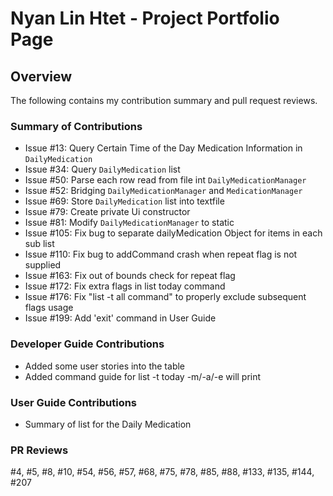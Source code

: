 # Nyan Lin Htet - Project Portfolio Page

## Overview
The following contains my contribution summary and pull request reviews.

### Summary of Contributions
- Issue #13: Query Certain Time of the Day Medication Information in `DailyMedication`
- Issue #34: Query `DailyMedication` list
- Issue #50: Parse each row read from file int `DailyMedicationManager`
- Issue #52: Bridging `DailyMedicationManager` and `MedicationManager`
- Issue #69: Store `DailyMedication` list into textfile
- Issue #79: Create private Ui constructor
- Issue #81: Modify `DailyMedicationManager` to static
- Issue #105: Fix bug to separate dailyMedication Object for items in each sub list
- Issue #110: Fix bug to addCommand crash when repeat flag is not supplied
- Issue #163: Fix out of bounds check for repeat flag
- Issue #172: Fix extra flags in list today command 
- Issue #176: Fix "list -t all command" to properly exclude subsequent flags usage
- Issue #199: Add 'exit' command in User Guide


### Developer Guide Contributions
- Added some user stories into the table
- Added command guide for list -t today -m/-a/-e will print

### User Guide Contributions
- Summary of list for the Daily Medication

### PR Reviews
#4, #5, #8, #10, #54, #56, #57, #68, #75, #78, #85, #88, #133, #135, #144, #207